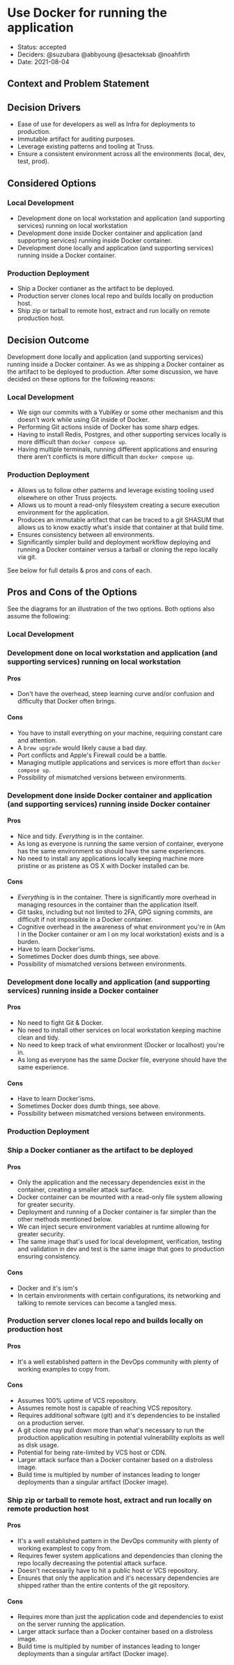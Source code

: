 # Use Docker for running the application

- Status: accepted
- Deciders: @suzubara @abbyoung @esacteksab @noahfirth
- Date: 2021-08-04

## Context and Problem Statement

## Decision Drivers

- Ease of use for developers as well as Infra for deployments to production.
- Immutable artifact for auditing purposes.
- Leverage existing patterns and tooling at Truss.
- Ensure a consistent environment across all the environments (local, dev, test, prod).

## Considered Options

### Local Development

- Development done on local workstation and application (and supporting services) running on local workstation
- Development done inside Docker container and application (and supporting services) running inside Docker container.
- Development done locally and application (and supporting services) running inside a Docker container.

### Production Deployment

- Ship a Docker contianer as the artifact to be deployed.
- Production server clones local repo and builds locally on production host.
- Ship zip or tarball to remote host, extract and run locally on remote production host.

## Decision Outcome

Development done locally and application (and supporting services) running inside a Docker container. As we as shipping a Docker container as the artifact to be deployed to production. After some discussion, we have decided on these options for the following reasons:

### Local Development

- We sign our commits with a YubiKey or some other mechanism and this doesn't work while using Git inside of Docker.
- Performing Git actions inside of Docker has some sharp edges.
- Having to install Redis, Postgres, and other supporting services locally is more difficult than `docker compose up`.
- Having multiple terminals, running different applications and ensuring there aren't conflicts is more difficult than `docker compose up`.

### Production Deployment

- Allows us to follow other patterns and leverage existing tooling used elsewhere on other Truss projects.
- Allows us to mount a read-only filesystem creating a secure execution environment for the application.
- Produces an immutable artifact that can be traced to a git SHASUM that allows us to know exactly what's inside that container at that build time.
- Ensures consistency between all environments.
- Significantly simpler build and deployment workflow deploying and running a Docker container versus a tarball or cloning the repo locally via git.

See below for full details & pros and cons of each.

## Pros and Cons of the Options <!-- optional -->

See the diagrams for an illustration of the two options. Both options also assume the following:



### Local Development

### Development done on local workstation and application (and supporting services) running on local workstation

#### Pros

- Don't have the overhead, steep learning curve and/or confusion and difficulty that Docker often brings.

#### Cons

- You have to install everything on your machine, requiring constant care and attention.
- A `brew upgrade` would likely cause a bad day.
- Port conflicts and Apple's Firewall could be a battle.
- Managing mutliple applications and services is more effort than `docker compose up`.
- Possibility of mismatched versions between environments.

### Development done inside Docker container and application (and supporting services) running inside Docker container

#### Pros

- Nice and tidy. _Everything_ is in the container.
- As long as everyone is running the same version of container, everyone has the same environment so should have the same experiences.
- No need to install any applications locally keeping machine more pristine or as pristene as OS X with Docker installed can be.

#### Cons

- _Everything_ is in the container. There is significantly more overhead in managing resources in the container than the application itself.
- Git tasks, including but not limited to 2FA, GPG signing commits, are difficult if not impossible in a Docker container.
- Cognitive overhead in the awareness of what environment you're in (Am I in the Docker container or am I on my local workstation) exists and is a burden.
- Have to learn Docker'isms.
- Sometimes Docker does dumb things, see above.
- Possibility of mismatched versions between environments.

### Development done locally and application (and supporting services) running inside a Docker container

#### Pros

- No need to fight Git & Docker.
- No need to install other services on local workstation keeping machine clean and tidy.
- No need to keep track of what environment (Docker or localhost) you're in.
- As long as everyone has the same Docker file, everyone should have the same experience.

#### Cons

- Have to learn Docker'isms.
- Sometimes Docker does dumb things, see above.
- Possibility between mismatched versions between environments.

### Production Deployment

### Ship a Docker contianer as the artifact to be deployed

#### Pros

- Only the application and the necessary dependencies exist in the container, creating a smaller attack surface.
- Docker container can be mounted with a read-only file system allowing for greater security.
- Deployment and running of a Docker container is far simpler than the other methods mentioned below.
- We can inject secure environment variables at runtime allowing for greater security.
- The same image that's used for local development, verification, testing and validation in dev and test is the same image that goes to production ensuring consistency.

#### Cons

- Docker and it's ism's
- In certain environments with certain configurations, its networking and talking to remote services can become a tangled mess.

### Production server clones local repo and builds locally on production host

#### Pros

- It's a well established pattern in the DevOps community with plenty of working examples to copy from.

#### Cons

- Assumes 100% uptime of VCS repository.
- Assumes remote host is capable of reaching VCS repository.
- Requires additional software (git) and it's dependencies to be installed on a production server.
- A git clone may pull down more than what's necessary to run the production application resulting in potential vulnerability exploits as well as disk usage.
- Potential for being rate-limited by VCS host or CDN.
- Larger attack surface than a Docker container based on a distroless image.
- Build time is multipled by number of instances leading to longer deployments than a singular artifact (Docker image).

### Ship zip or tarball to remote host, extract and run locally on remote production host

#### Pros

- It's a well established pattern in the DevOps community with plenty of working examplest to copy from.
- Requires fewer system applications and dependencies than cloning the repo locally decreasing the potential attack surface.
- Doesn't necessarily have to hit a public host or VCS repository.
- Ensures that only the application and it's necessary dependencies are shipped rather than the entire contents of the git repository.

#### Cons

- Requires more than just the application code and dependencies to exist on the server running the application.
- Larger attack surface than a Docker container based on a distroless image.
- Build time is multipled by number of instances leading to longer deployments than a singular artifact (Docker image).
